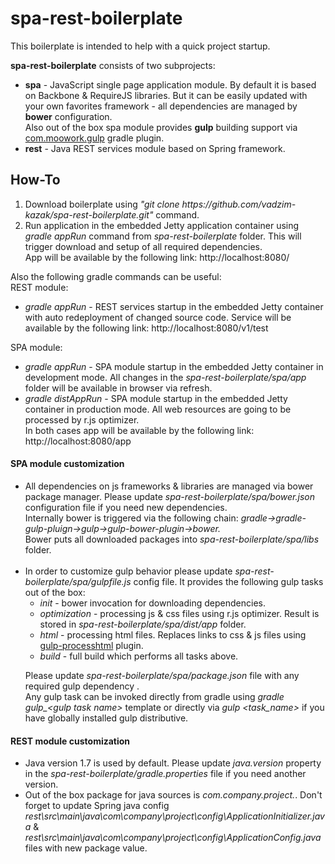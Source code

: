 # spa-rest-boilerplate
This boilerplate is intended to help with a quick project startup.<br/> 

<b>spa-rest-boilerplate</b> consists of two subprojects:<br/>
<ul>
<li><b>spa</b> - JavaScript single page application module. By default it is based on Backbone & RequireJS libraries. But it can be easily updated with your own favorites framework - all dependencies are managed by <b>bower</b> configuration.<br/> Also out of the box spa module provides <b>gulp</b> building support via <a href="https://github.com/srs/gradle-gulp-plugin">com.moowork.gulp</a> gradle plugin.</li>
<li><b>rest</b> - Java REST services module based on Spring framework.</li>
</ul>

<h2>How-To</h2>

<ol>
<li>Download boilerplate using <i>"git clone https://github.com/vadzim-kazak/spa-rest-boilerplate.git"</i> command.</li>
<li>Run application in the embedded Jetty application container using <i>gradle appRun</i> command from <i>spa-rest-boilerplate</i> folder. This will trigger download and setup of all required dependencies.<br/>
App will be available by the following link: http://localhost:8080/
</li>
</ol>

Also the following gradle commands can be useful:<br/>
  REST module:
  <ul>
  <li><i>gradle appRun</i> - REST services startup in the embedded Jetty container with auto redeployment of changed source code. Service will be available by the following link: http://localhost:8080/v1/test
  </li>
  </ul>
  SPA module:
  <ul>
  <li><i>gradle appRun</i> - SPA module startup in the embedded Jetty container in development mode. All changes in the <i>spa-rest-boilerplate/spa/app</i> folder will be available in browser via refresh.</li>
  <li><i>gradle distAppRun</i> - SPA module startup in the embedded Jetty container in production mode. All web resources are going to be processed by r.js optimizer.</li>
  In both cases app will be available by the following link: http://localhost:8080/app
  </ul>

<h4>SPA module customization</h4>
<ul>
  <li>All dependencies on js frameworks & libraries are managed via bower package manager. Please update <i>spa-rest-boilerplate/spa/bower.json</i> configuration file if you need new dependencies.</br> Internally bower is triggered via the following chain: <i>gradle->gradle-gulp-pluign->gulp->gulp-bower-plugin->bower.</i></br> Bower puts all downloaded packages into <i>spa-rest-boilerplate/spa/libs</i> folder.</li></br>
  <li>In order to customize gulp behavior please update <i>spa-rest-boilerplate/spa/gulpfile.js</i> config file. It provides the following gulp tasks out of the box:</br>
  <ul>
    <li><i>init</i> - bower invocation for downloading dependencies.</li>
    <li><i>optimization</i> - processing js & css files using r.js optimizer. Result is stored in <i>spa-rest-boilerplate/spa/dist/app</i> folder.</li>
    <li><i>html</i> - processing html files. Replaces links to css & js files using <a href="https://github.com/Wildhoney/gulp-processhtml">gulp-processhtml</a> plugin.</li>
    <li><i>build</i> - full build which performs all tasks above.</li>
  </ul>
  
  Please update <i>spa-rest-boilerplate/spa/package.json</i> file with any required gulp dependency .<br/>
  Any gulp task can be invoked directly from gradle using <i>gradle gulp_&lt;gulp task name&gt;</i> template or directly via <i>gulp &lt;task_name&gt;</i> if you have globally installed gulp distributive.
  </li>
</ul>

<h4>REST module customization</h4>
<ul>
  <li>Java version 1.7 is used by default. Please update <i>java.version</i> property in the <i>spa-rest-boilerplate/gradle.properties</i> file if you need another version.</li>
  <li>Out of the box package for java sources is <i>com.company.project.</i>. Don't forget to update Spring java config  <i>rest\src\main\java\com\company\project\config\ApplicationInitializer.java</i> & <i>rest\src\main\java\com\company\project\config\ApplicationConfig.java</i> files with new package value.</li>
</ul>
